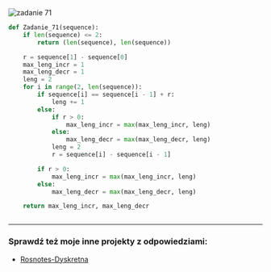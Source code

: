 <picture>
  <source srcset="../../srt/zbior_zadan/71.png" media="(prefers-color-scheme: light)">
  <source srcset="../../srt/zbior_zadan/black_71.png" media="(prefers-color-scheme: dark)">
  <img src="../../srt/zbior_zadan/black_71.png" alt="zadanie 71">
</picture>

```python
def Zadanie_71(sequence):
    if len(sequence) <= 2:
        return (len(sequence), len(sequence))

    r = sequence[1] - sequence[0]
    max_leng_incr = 1
    max_leng_decr = 1
    leng = 2
    for i in range(2, len(sequence)):
        if sequence[i] == sequence[i - 1] + r:
            leng += 1
        else:
            if r > 0:
                max_leng_incr = max(max_leng_incr, leng)
            else:
                max_leng_decr = max(max_leng_decr, leng)
            leng = 2
            r = sequence[i] - sequence[i - 1]

        if r > 0:
            max_leng_incr = max(max_leng_incr, leng)
        else:
            max_leng_decr = max(max_leng_decr, leng)

    return max_leng_incr, max_leng_decr



```

---
### Sprawdź też moje inne projekty z odpowiedziami:
- [Rosnotes-Dyskretna](https://github.com/kamilGie/Rosnotes-Dyskretna)
